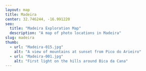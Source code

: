 ```yaml
---
layout: map
title: Madeira
center: 32.746244, -16.991220
seo:
  title: "Madeira Exploration Map"
  description: "A map of photo locations in Madeira"
slug: madeira
thumb:
  - url: "Madeira-015.jpg"
    alt: "A view of mountains at sunset from Pico do Arieiro"
  - url: "Madeira-001.jpg"
    alt: "First light on the hills around Bica da Cana"
---
```

